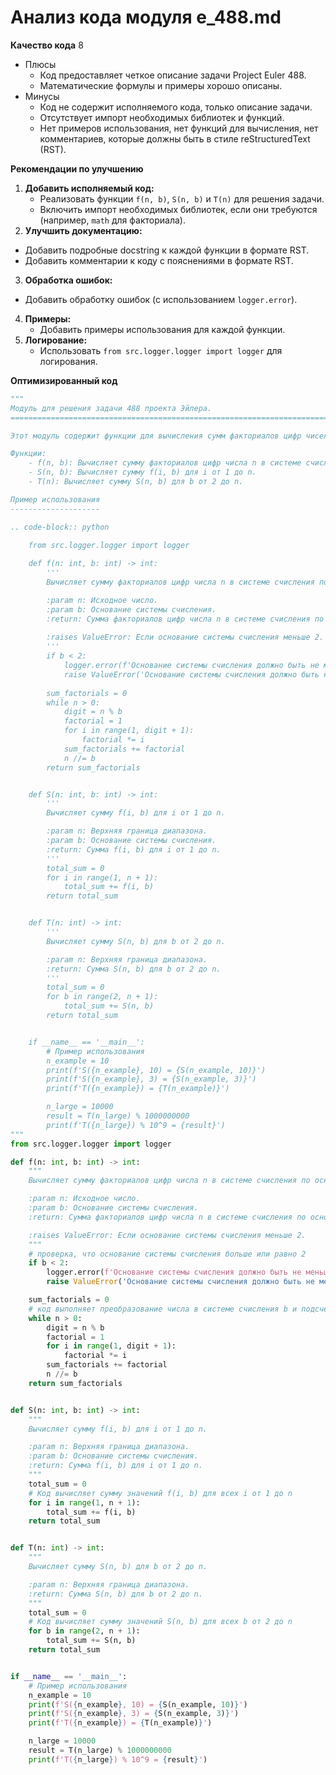 # Анализ кода модуля e_488.md

**Качество кода**
8
- Плюсы
    - Код предоставляет четкое описание задачи Project Euler 488.
    - Математические формулы и примеры хорошо описаны.
- Минусы
    - Код не содержит исполняемого кода, только описание задачи.
    - Отсутствует импорт необходимых библиотек и функций.
    - Нет примеров использования, нет функций для вычисления, нет комментариев, которые должны быть в стиле reStructuredText (RST).

**Рекомендации по улучшению**
1. **Добавить исполняемый код:**
   - Реализовать функции `f(n, b)`, `S(n, b)` и `T(n)` для решения задачи.
   - Включить импорт необходимых библиотек, если они требуются (например, `math` для факториала).
2.  **Улучшить документацию:**
   - Добавить подробные docstring к каждой функции в формате RST.
   - Добавить комментарии к коду с пояснениями в формате RST.
3.  **Обработка ошибок:**
   - Добавить обработку ошибок (с использованием `logger.error`).
4.  **Примеры:**
    - Добавить примеры использования для каждой функции.
5. **Логирование:**
    -  Использовать `from src.logger.logger import logger` для логирования.

**Оптимизированный код**
```python
"""
Модуль для решения задачи 488 проекта Эйлера.
=========================================================================================

Этот модуль содержит функции для вычисления сумм факториалов цифр чисел в разных системах счисления.

Функции:
    - f(n, b): Вычисляет сумму факториалов цифр числа n в системе счисления по основанию b.
    - S(n, b): Вычисляет сумму f(i, b) для i от 1 до n.
    - T(n): Вычисляет сумму S(n, b) для b от 2 до n.

Пример использования
--------------------

.. code-block:: python

    from src.logger.logger import logger
    
    def f(n: int, b: int) -> int:
        '''
        Вычисляет сумму факториалов цифр числа n в системе счисления по основанию b.

        :param n: Исходное число.
        :param b: Основание системы счисления.
        :return: Сумма факториалов цифр числа n в системе счисления по основанию b.
        
        :raises ValueError: Если основание системы счисления меньше 2.
        '''
        if b < 2:
            logger.error(f'Основание системы счисления должно быть не меньше 2, получено: {b}')
            raise ValueError('Основание системы счисления должно быть не меньше 2')
        
        sum_factorials = 0
        while n > 0:
            digit = n % b
            factorial = 1
            for i in range(1, digit + 1):
                factorial *= i
            sum_factorials += factorial
            n //= b
        return sum_factorials


    def S(n: int, b: int) -> int:
        '''
        Вычисляет сумму f(i, b) для i от 1 до n.

        :param n: Верхняя граница диапазона.
        :param b: Основание системы счисления.
        :return: Сумма f(i, b) для i от 1 до n.
        '''
        total_sum = 0
        for i in range(1, n + 1):
            total_sum += f(i, b)
        return total_sum


    def T(n: int) -> int:
        '''
        Вычисляет сумму S(n, b) для b от 2 до n.

        :param n: Верхняя граница диапазона.
        :return: Сумма S(n, b) для b от 2 до n.
        '''
        total_sum = 0
        for b in range(2, n + 1):
            total_sum += S(n, b)
        return total_sum


    if __name__ == '__main__':
        # Пример использования
        n_example = 10
        print(f'S({n_example}, 10) = {S(n_example, 10)}')
        print(f'S({n_example}, 3) = {S(n_example, 3)}')
        print(f'T({n_example}) = {T(n_example)}')

        n_large = 10000
        result = T(n_large) % 1000000000
        print(f'T({n_large}) % 10^9 = {result}')
"""
from src.logger.logger import logger

def f(n: int, b: int) -> int:
    """
    Вычисляет сумму факториалов цифр числа n в системе счисления по основанию b.

    :param n: Исходное число.
    :param b: Основание системы счисления.
    :return: Сумма факториалов цифр числа n в системе счисления по основанию b.

    :raises ValueError: Если основание системы счисления меньше 2.
    """
    # проверка, что основание системы счисления больше или равно 2
    if b < 2:
        logger.error(f'Основание системы счисления должно быть не меньше 2, получено: {b}')
        raise ValueError('Основание системы счисления должно быть не меньше 2')

    sum_factorials = 0
    # код выполняет преобразование числа в системе счисления b и подсчет суммы факториалов цифр
    while n > 0:
        digit = n % b
        factorial = 1
        for i in range(1, digit + 1):
            factorial *= i
        sum_factorials += factorial
        n //= b
    return sum_factorials


def S(n: int, b: int) -> int:
    """
    Вычисляет сумму f(i, b) для i от 1 до n.

    :param n: Верхняя граница диапазона.
    :param b: Основание системы счисления.
    :return: Сумма f(i, b) для i от 1 до n.
    """
    total_sum = 0
    # Код вычисляет сумму значений f(i, b) для всех i от 1 до n
    for i in range(1, n + 1):
        total_sum += f(i, b)
    return total_sum


def T(n: int) -> int:
    """
    Вычисляет сумму S(n, b) для b от 2 до n.

    :param n: Верхняя граница диапазона.
    :return: Сумма S(n, b) для b от 2 до n.
    """
    total_sum = 0
    # Код вычисляет сумму значений S(n, b) для всех b от 2 до n
    for b in range(2, n + 1):
        total_sum += S(n, b)
    return total_sum


if __name__ == '__main__':
    # Пример использования
    n_example = 10
    print(f'S({n_example}, 10) = {S(n_example, 10)}')
    print(f'S({n_example}, 3) = {S(n_example, 3)}')
    print(f'T({n_example}) = {T(n_example)}')

    n_large = 10000
    result = T(n_large) % 1000000000
    print(f'T({n_large}) % 10^9 = {result}')
```